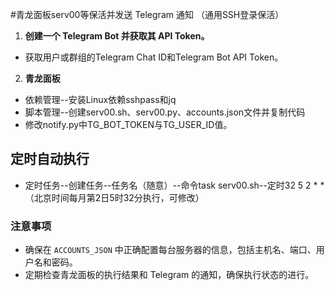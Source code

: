 #青龙面板serv00等保活并发送 Telegram 通知 （通用SSH登录保活）


1. **创建一个 Telegram Bot 并获取其 API Token。**
  - 获取用户或群组的Telegram Chat ID和Telegram Bot API Token。
2. **青龙面板**
  - 依赖管理--安装Linux依赖sshpass和jq
  - 脚本管理--创建serv00.sh、serv00.py、accounts.json文件并复制代码
  - 修改notify.py中TG_BOT_TOKEN与TG_USER_ID值。


## 定时自动执行
  - 定时任务--创建任务--任务名（随意）--命令task serv00.sh--定时32 5 2 * *（北京时间每月第2日5时32分执行，可修改）


### 注意事项

- 确保在 `ACCOUNTS_JSON` 中正确配置每台服务器的信息，包括主机名、端口、用户名和密码。
- 定期检查青龙面板的执行结果和 Telegram 的通知，确保执行状态的进行。

